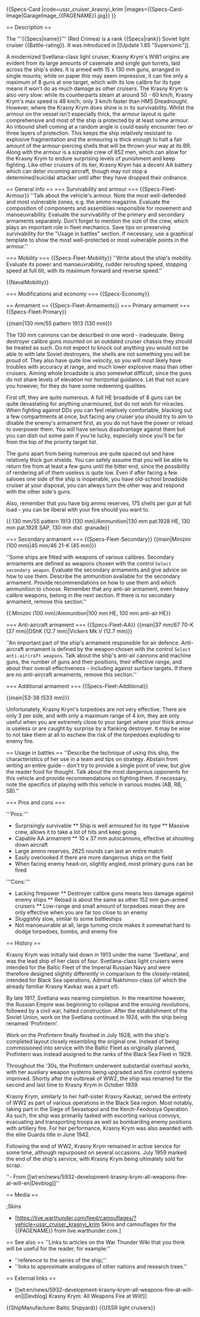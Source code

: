 {{Specs-Card
|code=ussr_cruiser_krasnyi_krim
|images={{Specs-Card-Image|GarageImage_{{PAGENAME}}.jpg}}
}}

== Description ==
<!-- ''In the first part of the description, cover the history of the ship's creation and military application. In the second part, tell the reader about using this ship in the game. Add a screenshot: if a beginner player has a hard time remembering vehicles by name, a picture will help them identify the ship in question.'' -->
The '''{{Specs|name}}''' (Red Crimea) is a rank {{Specs|rank}} Soviet light cruiser {{Battle-rating}}. It was introduced in [[Update 1.85 "Supersonic"]].

A modernized Svetlana-class light cruiser, Krasny Krym's WW1 origins are evident from its large amounts of casemate and single gun turrets, laid across the ship's sides. It is armed with 15 x 130 mm guns, arranged in single mounts; while on paper this may seem impressive, it can fire only a maximum of 8 guns at one target, which with its low calibre for its type means it won't do as much damage as other cruisers. The Krasny Krym is also very slow: while its counterparts steam at around 50 - 60 km/h, Krasny Krym's max speed is 48 km/h, only 3 km/h faster than HMS Dreadnought. However, where the Krasny Krym does shine is in its survivability. Whilst the armour on the vessel isn't especially thick, the armour layout is quite comprehensive and most of the ship is protected by at least some armour. An inbound shell coming at a random angle is could easily encounter two or three layers of protection. This keeps the ship relatively resistant to explosive fragmentation and the armouring is thick enough to halt a fair amount of the armour-piercing shells that will be thrown your way at its BR. Along with the armour is a sizeable crew of 852 men, which can allow for the Krasny Krym to endure surprising levels of punishment and keep fighting. Like other cruisers of its tier, Krasny Krym has a decent AA battery which can deter incoming aircraft, though may not stop a determined/suicidal attacker until after they have dropped their ordnance.

== General info ==
=== Survivability and armour ===
{{Specs-Fleet-Armour}}
''Talk about the vehicle's armour. Note the most well-defended and most vulnerable zones, e.g. the ammo magazine. Evaluate the composition of components and assemblies responsible for movement and manoeuvrability. Evaluate the survivability of the primary and secondary armaments separately. Don't forget to mention the size of the crew, which plays an important role in fleet mechanics. Save tips on preserving survivability for the "Usage in battles" section. If necessary, use a graphical template to show the most well-protected or most vulnerable points in the armour.''

=== Mobility ===
{{Specs-Fleet-Mobility}}
''Write about the ship's mobility. Evaluate its power and manoeuvrability, rudder rerouting speed, stopping speed at full tilt, with its maximum forward and reverse speed.''

{{NavalMobility}}

=== Modifications and economy ===
{{Specs-Economy}}

== Armament ==
{{Specs-Fleet-Armaments}}
=== Primary armament ===
{{Specs-Fleet-Primary}}
<!-- ''Provide information about the characteristics of the primary armament. Evaluate their efficacy in battle based on their reload speed, ballistics and the capacity of their shells. Add a link to the main article about the weapon: <code><nowiki>{{main|Weapon name (calibre)}}</nowiki></code>. Broadly describe the ammunition available for the primary armament, and provide recommendations on how to use it and which ammunition to choose.'' -->
{{main|130 mm/55 pattern 1913 (130 mm)}}

The 130 mm cannons can be described in one word - inadequate. Being destroyer calibre guns mounted on an outdated cruiser chassis they should be treated as such. Do not expect to knock out anything you would not be able to with late Soviet destroyers, the shells are not something you will be proud of. They also have quite low velocity, so you will most likely have troubles with accuracy at range, and much lower explosive mass than other cruisers. Aiming whole broadside is also somewhat difficult, since the guns do not share levels of elevation nor horizontal guidance. Let that not scare you however, for they do have some redeeming qualities.

First off, they are quite numerous. A full HE broadside of 8 guns can be quite devastating for anything unarmoured, but do not wish for miracles. When fighting against DDs you can feel relatively comfortable, blacking out a few compartments at once, but facing any cruiser you should try to aim to disable the enemy's armament first, as you do not have the power or reload to overpower them. You will have serious disadvantage against them but you can dish out some pain if you're lucky, especially since you'll be far from the top of the priority target list.

The guns apart from being numerous are quite spaced out and have relatively thick gun shields. You can safely assume that you will be able to return fire from at least a few guns until the bitter end, since the possibility of rendering all of them useless is quite low. Even if after facing a few salvoes one side of the ship is inoperable, you have old-school broadside cruiser at your disposal, you can always turn the other way and respond with the other side's guns.

Also, remember that you have big ammo reserves, 175 shells per gun at full load - you can be liberal with your fire should you want to.

{{:130 mm/55 pattern 1913 (130 mm)/Ammunition|130 mm pat.1928 HE, 130 mm pat.1928 SAP, 130 mm dist. granade}}

=== Secondary armament ===
{{Specs-Fleet-Secondary}}
{{main|Minizini (100 mm)|45 mm/46 21-K (45 mm)}}

''Some ships are fitted with weapons of various calibres. Secondary armaments are defined as weapons chosen with the control <code>Select secondary weapon</code>. Evaluate the secondary armaments and give advice on how to use them. Describe the ammunition available for the secondary armament. Provide recommendations on how to use them and which ammunition to choose. Remember that any anti-air armament, even heavy calibre weapons, belong in the next section. If there is no secondary armament, remove this section.''

{{:Minizini (100 mm)/Ammunition|100 mm HE, 100 mm anti-air HE}}

=== Anti-aircraft armament ===
{{Specs-Fleet-AA}}
{{main|37 mm/67 70-K (37 mm)|DShK (12.7 mm)|Vickers Mk.V (12.7 mm)}}

''An important part of the ship's armament responsible for air defence. Anti-aircraft armament is defined by the weapon chosen with the control <code>Select anti-aircraft weapons</code>. Talk about the ship's anti-air cannons and machine guns, the number of guns and their positions, their effective range, and about their overall effectiveness – including against surface targets. If there are no anti-aircraft armaments, remove this section.''

=== Additional armament ===
{{Specs-Fleet-Additional}}
<!-- ''Describe the available additional armaments of the ship: depth charges, mines, torpedoes. Talk about their positions, available ammunition and launch features such as dead zones of torpedoes. If there is no additional armament, remove this section.'' -->
{{main|53-38 (533 mm)}}

Unfortunately, Krasny Krym's torpedoes are not very effective. There are only 3 per side, and with only a maximum range of 4 km, they are only useful when you are extremely close to your target where your thick armour is useless or are caught by surprise by a flanking destroyer. It may be wise to not take them at all to eschew the risk of the torpedoes exploding to enemy fire.

== Usage in battles ==
''Describe the technique of using this ship, the characteristics of her use in a team and tips on strategy. Abstain from writing an entire guide – don't try to provide a single point of view, but give the reader food for thought. Talk about the most dangerous opponents for this vehicle and provide recommendations on fighting them. If necessary, note the specifics of playing with this vehicle in various modes (AB, RB, SB).''

=== Pros and cons ===
<!-- ''Summarise and briefly evaluate the vehicle in terms of its characteristics and combat effectiveness. Mark its pros and cons in the bulleted list. Try not to use more than 6 points for each of the characteristics. Avoid using categorical definitions such as "bad", "good" and the like - use substitutions with softer forms such as "inadequate" and "effective".'' -->

'''Pros:'''

* Surprisingly survivable
** Ship is well armoured for its type
** Massive crew, allows it to take a lot of hits and keep going
* Capable AA armament
** 10 x 37 mm autocannons, effective at shooting down aircraft
* Large ammo reserves, 2625 rounds can last an entire match
* Easily overlooked if there are more dangerous ships on the field
* When facing enemy head-on, slightly angled, most primary guns can be fired

'''Cons:'''

* Lacking firepower
** Destroyer calibre guns means less damage against enemy ships
** Reload is about the same as other 152 mm gun-armed cruisers
** Low-range and small amount of torpedoes mean they are only effective when you are far too close to an enemy
* Sluggishly slow, similar to some battleships
* Not manoeuvrable at all, large turning circle makes it somewhat hard to dodge torpedoes, bombs, and enemy fire

== History ==
<!-- ''Describe the history of the creation and combat usage of the ship in more detail than in the introduction. If the historical reference turns out to be too long, take it to a separate article, taking a link to the article about the ship and adding a block "/History" (example: <nowiki>https://wiki.warthunder.com/(Ship-name)/History</nowiki>) and add a link to it here using the <code>main</code> template. Be sure to reference text and sources by using <code><nowiki><ref></ref></nowiki></code>, as well as adding them at the end of the article with <code><nowiki><references /></nowiki></code>. This section may also include the ship's dev blog entry (if applicable) and the in-game encyclopedia description (under <code><nowiki>=== In-game description ===</nowiki></code>, also if applicable).'' -->
Krasny Krym was initially laid down in 1913 under the name 'Svetlana', and was the lead ship of her class of four. Svetlana-class light cruisers were intended for the Baltic Fleet of the Imperial Russian Navy and were therefore designed slightly differently in comparison to the closely-related, intended for Black Sea operations, Admiral Nakhimov-class (of which the already familiar Krasny Kavkaz was a part of).

By late 1917, Svetlana was nearing completion. In the meantime however, the Russian Empire was beginning to collapse and the ensuing revolutions, followed by a civil war, halted construction. After the establishment of the Soviet Union, work on the Svetlana continued in 1924, with the ship being renamed 'Profintern'.

Work on the Profintern finally finished in July 1928, with the ship's completed layout closely resembling the original one. Instead of being commissioned into service with the Baltic Fleet as originally planned, Profintern was instead assigned to the ranks of the Black Sea Fleet in 1929.

Throughout the '30s, the Profintern underwent substantial overhaul works, with her auxiliary weapon systems being upgraded and fire control systems improved. Shortly after the outbreak of WW2, the ship was renamed for the second and last time to Krasny Krym in October 1939.

Krasny Krym, similarly to her half-sister Krasny Kavkaz, served the entirety of WW2 as part of various operations in the Black Sea region. Most notably, taking part in the Siege of Sevastopol and the Kerch-Feodosiya Operation. As such, the ship was primarily tasked with escorting various convoys, evacuating and transporting troops as well as bombarding enemy positions with artillery fire. For her performance, Krasny Krym was also awarded with the elite Guards title in June 1942.

Following the end of WW2, Krasny Krym remained in active service for some time, although repurposed on several occasions. July 1959 marked the end of the ship's service, with Krasny Krym being ultimately sold for scrap.

''- From [[wt:en/news/5932-development-krasny-krym-all-weapons-fire-at-will-en|Devblog]]''

== Media ==
<!-- ''Excellent additions to the article would be video guides, screenshots from the game, and photos.'' -->

;Skins

* [https://live.warthunder.com/feed/camouflages/?vehicle=ussr_cruiser_krasnyi_krim Skins and camouflages for the {{PAGENAME}} from live.warthunder.com.]

== See also ==
''Links to articles on the War Thunder Wiki that you think will be useful for the reader, for example:''

* ''reference to the series of the ship;''
* ''links to approximate analogues of other nations and research trees.''

== External links ==
<!-- ''Paste links to sources and external resources, such as:''
* ''topic on the official game forum;''
* ''other literature.'' -->

* [[wt:en/news/5932-development-krasny-krym-all-weapons-fire-at-will-en|[Devblog] Krasny Krym: All Weapons Fire at Will!]]

{{ShipManufacturer Baltic Shipyard}}
{{USSR light cruisers}}
